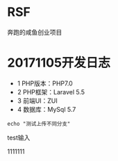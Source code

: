 # RSF
奔跑的咸鱼创业项目

# 20171105开发日志
* 1 PHP版本：PHP7.0
* 2 PHP框架：Laravel 5.5
* 3 前端UI：ZUI
* 4 数据库：MySql 5.7

```
echo "测试上传不同分支"
```
test输入

1111111